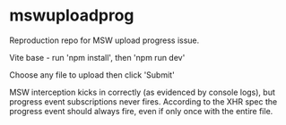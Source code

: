 # mswuploadprog

Reproduction repo for MSW upload progress issue.

Vite base - run 'npm install', then 'npm run dev'

Choose any file to upload then click 'Submit'

MSW interception kicks in correctly (as evidenced by console logs), but progress event subscriptions never fires. According to the XHR spec the progress event should always fire, even if only once with the entire file.
